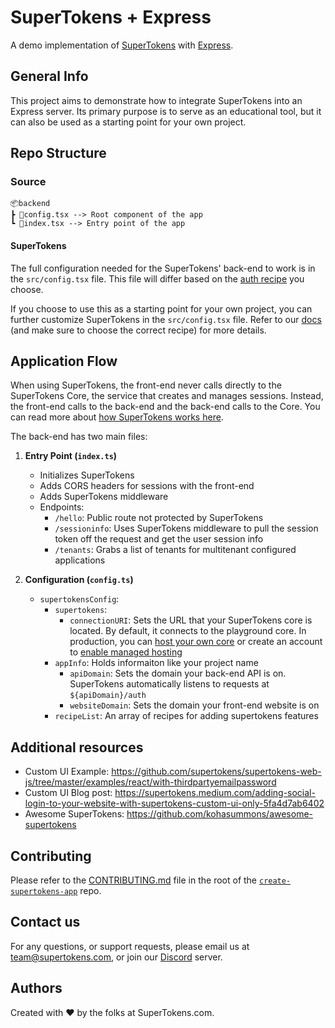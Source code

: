 # SuperTokens + Express

A demo implementation of [SuperTokens](https://supertokens.com/) with [Express](https://expressjs.com/).

## General Info

This project aims to demonstrate how to integrate SuperTokens into an Express server. Its primary purpose is to serve as an educational tool, but it can also be used as a starting point for your own project.

## Repo Structure

### Source

```
📦backend
┣ 📜config.tsx --> Root component of the app
┗ 📜index.tsx --> Entry point of the app
```

#### SuperTokens

The full configuration needed for the SuperTokens' back-end to work is in the `src/config.tsx` file. This file will differ based on the [auth recipe](https://supertokens.com/docs/guides) you choose.

If you choose to use this as a starting point for your own project, you can further customize SuperTokens in the `src/config.tsx` file. Refer to our [docs](https://supertokens.com/docs) (and make sure to choose the correct recipe) for more details.

## Application Flow

When using SuperTokens, the front-end never calls directly to the SuperTokens Core, the service that creates and manages sessions. Instead, the front-end calls to the back-end and the back-end calls to the Core. You can read more about [how SuperTokens works here](https://supertokens.com/docs/thirdpartyemailpassword/architecture).

The back-end has two main files:

1. **Entry Point (`index.ts`)**

    - Initializes SuperTokens
    - Adds CORS headers for sessions with the front-end
    - Adds SuperTokens middleware
    - Endpoints:
        - `/hello`: Public route not protected by SuperTokens
        - `/sessioninfo`: Uses SuperTokens middleware to pull the session token off the request and get the user session info
        - `/tenants`: Grabs a list of tenants for multitenant configured applications

2. **Configuration (`config.ts`)**
    - `supertokensConfig`:
        - `supertokens`:
            - `connectionURI`: Sets the URL that your SuperTokens core is located. By default, it connects to the playground core. In production, you can [host your own core](https://supertokens.com/docs/thirdpartyemailpassword/pre-built-ui/setup/core/with-docker) or create an account to [enable managed hosting](https://supertokens.com/dashboard-saas)
        - `appInfo`: Holds informaiton like your project name
            - `apiDomain`: Sets the domain your back-end API is on. SuperTokens automatically listens to requests at `${apiDomain}/auth`
            - `websiteDomain`: Sets the domain your front-end website is on
        - `recipeList`: An array of recipes for adding supertokens features

## Additional resources

-   Custom UI Example: https://github.com/supertokens/supertokens-web-js/tree/master/examples/react/with-thirdpartyemailpassword
-   Custom UI Blog post: https://supertokens.medium.com/adding-social-login-to-your-website-with-supertokens-custom-ui-only-5fa4d7ab6402
-   Awesome SuperTokens: https://github.com/kohasummons/awesome-supertokens

## Contributing

Please refer to the [CONTRIBUTING.md](https://github.com/supertokens/create-supertokens-app/blob/master/CONTRIBUTING.md) file in the root of the [`create-supertokens-app`](https://github.com/supertokens/create-supertokens-app) repo.

## Contact us

For any questions, or support requests, please email us at team@supertokens.com, or join our [Discord](https://supertokens.com/discord) server.

## Authors

Created with :heart: by the folks at SuperTokens.com.
